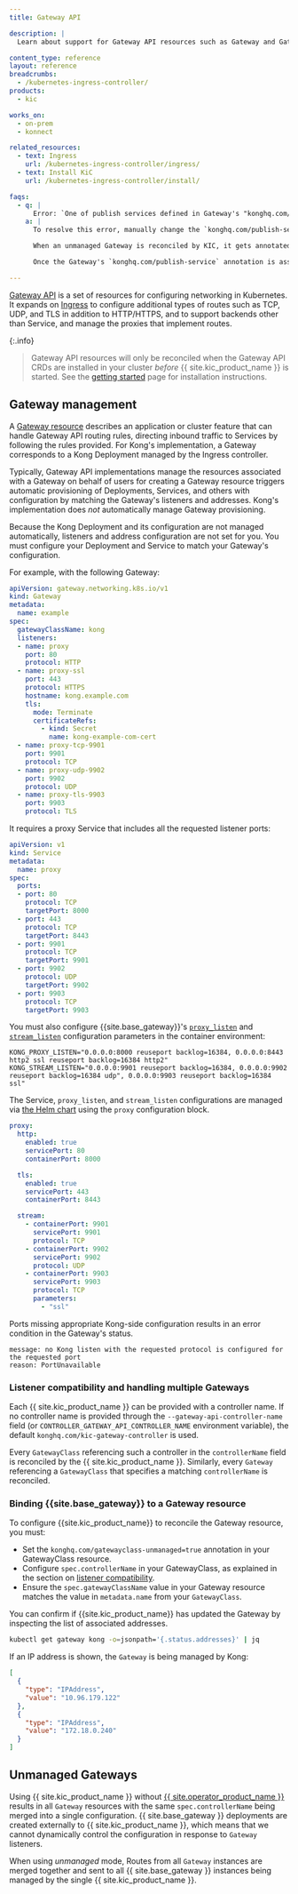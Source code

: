 ```yaml
---
title: Gateway API

description: |
  Learn about support for Gateway API resources such as Gateway and GatewayClass in {{ site.kic_product_name }}

content_type: reference
layout: reference
breadcrumbs:
  - /kubernetes-ingress-controller/
products:
  - kic

works_on:
  - on-prem
  - konnect

related_resources:
  - text: Ingress
    url: /kubernetes-ingress-controller/ingress/
  - text: Install KiC
    url: /kubernetes-ingress-controller/install/

faqs:
  - q: |
      Error: `One of publish services defined in Gateway's "konghq.com/publish-service" annotation didn't match controller manager's configuration`
    a: |
      To resolve this error, manually change the `konghq.com/publish-service` annotation on the Gateway to the value of `--publish-service`.

      When an unmanaged Gateway is reconciled by KIC, it gets annotated with `konghq.com/publish-service` equal to a Service’s namespaced name configured in the `--publish-service` (and optionally in `--publish-service-udp`) CLI flag. The annotation value is used by the Gateway controller to determine its Listeners’ statuses.

      Once the Gateway's `konghq.com/publish-service` annotation is assigned, it will no longer be auto-updated by {{site.kic_product_name}}. If the `--publish-service` flag changes after the annotation is assigned, the Gateway controller will not be able to determine the Gateway's Listeners' statuses. Manual intervention will be required to update the annotation to match the CLI flag.

---
```



[Gateway API](https://gateway-api.sigs.k8s.io/) is a set of resources for configuring networking in Kubernetes. It expands on [Ingress](/kubernetes-ingress-controller/ingress/) to configure additional types of routes such as TCP, UDP, and TLS in addition to HTTP/HTTPS, and to support backends other than Service, and manage the proxies that implement routes.

{:.info}
> Gateway API resources will only be reconciled when the Gateway API CRDs are installed in your cluster _before_ {{ site.kic_product_name }} is started. See the [getting started](/kubernetes-ingress-controller/install/) page for installation instructions.

## Gateway management

A [Gateway resource](https://gateway-api.sigs.k8s.io/concepts/api-overview/#gateway) describes an application or cluster feature that can handle Gateway API routing rules, directing inbound traffic to Services by following the rules provided. For Kong's implementation, a Gateway corresponds to a Kong Deployment managed by the Ingress controller.

Typically, Gateway API implementations manage the resources associated with a Gateway on behalf of users for creating a Gateway resource triggers automatic provisioning of Deployments, Services, and others with configuration by matching the Gateway's listeners and addresses. Kong's implementation does _not_ automatically manage Gateway provisioning.

Because the Kong Deployment and its configuration are not managed automatically, listeners and address configuration are not set for you. You must configure your Deployment and Service to match your Gateway's configuration.  

For example, with the following Gateway:

```yaml
apiVersion: gateway.networking.k8s.io/v1
kind: Gateway
metadata:
  name: example
spec:
  gatewayClassName: kong
  listeners:
  - name: proxy
    port: 80
    protocol: HTTP
  - name: proxy-ssl
    port: 443
    protocol: HTTPS
    hostname: kong.example.com
    tls:
      mode: Terminate
      certificateRefs:
        - kind: Secret
          name: kong-example-com-cert
  - name: proxy-tcp-9901
    port: 9901
    protocol: TCP
  - name: proxy-udp-9902
    port: 9902
    protocol: UDP
  - name: proxy-tls-9903
    port: 9903
    protocol: TLS
```

It requires a proxy Service that includes all the requested listener ports:

```yaml
apiVersion: v1
kind: Service
metadata:
  name: proxy
spec:
  ports:
  - port: 80
    protocol: TCP
    targetPort: 8000
  - port: 443
    protocol: TCP
    targetPort: 8443
  - port: 9901
    protocol: TCP
    targetPort: 9901
  - port: 9902
    protocol: UDP
    targetPort: 9902
  - port: 9903
    protocol: TCP
    targetPort: 9903
```

You must also configure {{site.base_gateway}}'s [`proxy_listen`](/gateway/configuration/#proxy-listen) and [`stream_listen`](/gateway/configuration/#stream-listen) configuration parameters in the container environment:

```console
KONG_PROXY_LISTEN="0.0.0.0:8000 reuseport backlog=16384, 0.0.0.0:8443 http2 ssl reuseport backlog=16384 http2"
KONG_STREAM_LISTEN="0.0.0.0:9901 reuseport backlog=16384, 0.0.0.0:9902 reuseport backlog=16384 udp", 0.0.0.0:9903 reuseport backlog=16384 ssl"
```

The Service, `proxy_listen`, and `stream_listen` configurations are managed via [the Helm chart](https://github.com/Kong/charts/tree/main/charts/kong) using the `proxy` configuration block.

```yaml
proxy:
  http:
    enabled: true
    servicePort: 80
    containerPort: 8000

  tls:
    enabled: true
    servicePort: 443
    containerPort: 8443

  stream:
    - containerPort: 9901
      servicePort: 9901
      protocol: TCP
    - containerPort: 9902
      servicePort: 9902
      protocol: UDP
    - containerPort: 9903
      servicePort: 9903
      protocol: TCP
      parameters:
        - "ssl"
```

Ports missing appropriate Kong-side configuration results in an error condition in the Gateway's status.

```text
message: no Kong listen with the requested protocol is configured for the requested port
reason: PortUnavailable
```

### Listener compatibility and handling multiple Gateways

Each {{ site.kic_product_name }} can be provided with a controller name. If no controller name is provided through the `--gateway-api-controller-name` field (or `CONTROLLER_GATEWAY_API_CONTROLLER_NAME` environment variable), the default `konghq.com/kic-gateway-controller` is used. 

Every `GatewayClass` referencing such a controller in the `controllerName` field is reconciled by the {{ site.kic_product_name }}. Similarly, every `Gateway` referencing a `GatewayClass` that specifies a matching `controllerName` is reconciled.

### Binding {{site.base_gateway}} to a Gateway resource

To configure {{site.kic_product_name}} to reconcile the Gateway resource, you must:
* Set the `konghq.com/gatewayclass-unmanaged=true` annotation in your GatewayClass resource.
* Configure `spec.controllerName` in your GatewayClass, as explained in the section on [listener compatibility](#listener-compatibility-and-handling-multiple-gateways).
* Ensure the `spec.gatewayClassName` value in your Gateway resource matches the value in `metadata.name` from your `GatewayClass`.

You can confirm if {{site.kic_product_name}} has updated the Gateway by inspecting the list of associated addresses. 

```bash
kubectl get gateway kong -o=jsonpath='{.status.addresses}' | jq
```
If an IP address is shown, the `Gateway` is being managed by Kong:
```json
[
  {
    "type": "IPAddress",
    "value": "10.96.179.122"
  },
  {
    "type": "IPAddress",
    "value": "172.18.0.240"
  }
]
```

## Unmanaged Gateways

Using {{ site.kic_product_name }} without [{{ site.operator_product_name }}](/operator/) results in all `Gateway` resources with the same `spec.controllerName` being merged into a single configuration. {{ site.base_gateway }} deployments are created externally to {{ site.kic_product_name }}, which means that we cannot dynamically control the configuration in response to `Gateway` listeners.

When using _unmanaged_ mode, Routes from all `Gateway` instances are merged together and sent to all {{ site.base_gateway }} instances being managed by the single {{ site.kic_product_name }}.
